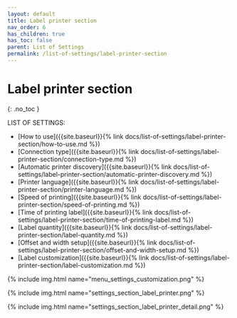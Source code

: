 ```yaml
---
layout: default
title: Label printer section
nav_order: 6
has_children: true
has_toc: false
parent: List of Settings
permalink: /list-of-settings/label-printer-section
---
```


# Label printer section
{: .no_toc }

LIST OF SETTINGS:
- [How to use]({{site.baseurl}}{% link docs/list-of-settings/label-printer-section/how-to-use.md %})
- [Connection type]({{site.baseurl}}{% link docs/list-of-settings/label-printer-section/connection-type.md %})
- [Automatic printer discovery]({{site.baseurl}}{% link docs/list-of-settings/label-printer-section/automatic-printer-discovery.md %})
- [Printer language]({{site.baseurl}}{% link docs/list-of-settings/label-printer-section/printer-language.md %})
- [Speed of printing]({{site.baseurl}}{% link docs/list-of-settings/label-printer-section/speed-of-printing.md %})
- [Time of printing label]({{site.baseurl}}{% link docs/list-of-settings/label-printer-section/time-of-printing-label.md %})
- [Label quantity]({{site.baseurl}}{% link docs/list-of-settings/label-printer-section/label-quantity.md %})
- [Offset and width setup]({{site.baseurl}}{% link docs/list-of-settings/label-printer-section/offset-and-width-setup.md %})
- [Label customization]({{site.baseurl}}{% link docs/list-of-settings/label-printer-section/label-customization.md %})

{% include img.html name="menu_settings_customization.png" %}

{% include img.html name="settings_section_label_printer.png" %}

{% include img.html name="settings_section_label_printer_detail.png" %}